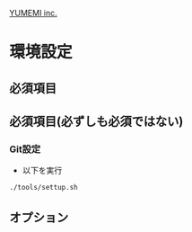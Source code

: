[YUMEMI inc.](README_yumemi-inc.md)

# 環境設定

## 必須項目

## 必須項目(必ずしも必須ではない)

### Git設定

- 以下を実行
```
./tools/settup.sh
```

## オプション
